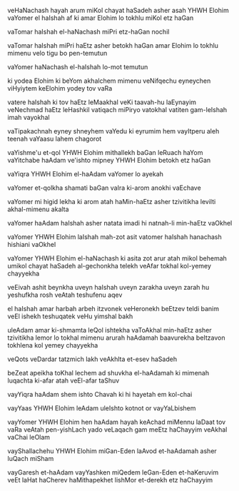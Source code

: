 
veHaNachash hayah arum miKol chayat haSadeh asher asah YHWH Elohim 
vaYomer el haIshah af ki amar Elohim lo tokhlu miKol etz haGan

vaTomar haIshah el-haNachash miPri etz-haGan nochil

vaTomar haIshah miPri haEtz asher betokh haGan amar Elohim lo tokhlu mimenu velo tigu bo pen-temutun

vaYomer haNachash el-haIshah lo-mot temutun

ki yodea Elohim ki beYom akhalchem mimenu veNifqechu eyneychen viHyiytem keElohim yodey tov vaRa

vatere haIshah ki tov haEtz leMaakhal veKi taavah-hu laEynayim veNechmad haEtz leHashkil vatiqach miPiryo vatokhal vatiten gam-leIshah imah vayokhal

vaTipakachnah eyney shneyhem vaYedu ki eyrumim hem vayItperu aleh teenah vaYaasu lahem chagorot

vaYishme'u et-qol YHWH Elohim mithallekh baGan leRuach haYom 
vaYitchabe haAdam ve'ishto mipney YHWH Elohim betokh etz haGan

vaYiqra YHWH Elohim el-haAdam
vaYomer lo ayekah

vaYomer 
et-qolkha shamati baGan vaIra 
ki-arom anokhi vaEchave

vaYomer 
mi higid lekha ki arom atah 
haMin-haEtz asher tzivitikha levilti akhal-mimenu akalta

vaYomer haAdam haIshah asher natata imadi hi natnah-li min-haEtz vaOkhel

vaYomer YHWH Elohim laIshah mah-zot asit 
vatomer haIshah hanachash hishiani vaOkhel

vaYomer YHWH Elohim el-haNachash 
ki asita zot arur atah 
mikol behemah umikol chayat haSadeh 
al-gechonkha telekh 
veAfar tokhal 
kol-yemey chayyekha

veEivah ashit 
beynkha uveyn haIshah 
uveyn zarakha uveyn zarah 
hu yeshufkha rosh 
veAtah teshufenu aqev

el haIshah amar 
harbah arbeh itzvonek veHeronekh 
beEtzev teldi banim 
veEl ishekh teshuqatek 
veHu yimshal bakh

uleAdam amar 
ki-shmamta leQol ishtekha 
vaToAkhal min-haEtz 
asher tzivitikha lemor lo tokhal mimenu 
arurah haAdamah baavurekha 
beItzavon tokhlena 
kol yemey chayyekha

veQots veDardar tatzmich lakh 
veAkhlta et-esev haSadeh

beZeat apeikha toKhal lechem 
ad shuvkha el-haAdamah 
ki mimenah luqachta 
ki-afar atah 
veEl-afar taShuv

vayYiqra haAdam shem ishto Chavah ki hi hayetah em kol-chai

vayYaas YHWH Elohim leAdam uleIshto kotnot or vayYaLbishem

vayYomer YHWH Elohim 
hen haAdam hayah keAchad 
miMennu laDaat tov vaRa 
veAtah pen-yishLach yado 
veLaqach gam meEtz haChayyim 
veAkhal vaChai leOlam

vayShallachehu YHWH Elohim miGan-Eden 
laAvod et-haAdamah asher luQach miSham

vayGaresh et-haAdam 
vayYashken miQedem leGan-Eden et-haKeruvim 
veEt laHat haCherev haMithapekhet 
lishMor et-derekh etz haChayyim
